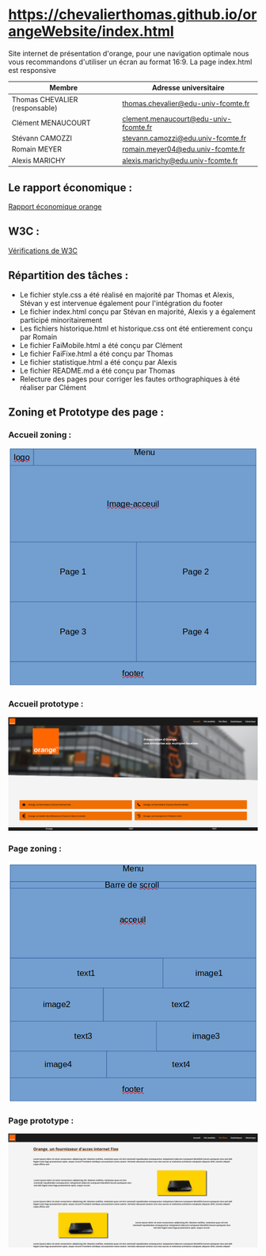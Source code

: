 # https://chevalierthomas.github.io/orangeWebsite/index.html

Site internet de présentation d'orange, pour une navigation optimale nous vous recommandons d'utiliser un écran au format 16:9. La page index.html est responsive


| Membre             | Adresse universitaire |
|--------------------|-----------------------|
| Thomas CHEVALIER (responsable) | <thomas.chevalier@edu-univ-fcomte.fr> |
| Clément MENAUCOURT | <clement.menaucourt@edu-univ-fcomte.fr> |
| Stévann CAMOZZI | <stevann.camozzi@edu.univ-fcomte.fr> |
| Romain MEYER | <romain.meyer04@edu.univ-fcomte.fr> |
| Alexis MARICHY | <alexis.marichy@edu.univ-fcomte.fr> |


## Le rapport économique :

[Rapport économique orange](./doc/CHEVALIER_Thomas_Orange_S1.pdf)

## W3C :

[Vérifications de W3C](./doc/validation.pdf)

## Répartition des tâches :

- Le fichier style.css a été réalisé en majorité par Thomas et Alexis, Stévan y est intervenue également pour l'intégration du footer
- Le fichier index.html conçu par Stévan en majorité, Alexis y a également participé minoritairement
- Les fichiers historique.html et historique.css ont été entierement conçu par Romain
- Le fichier FaiMobile.html a été conçu par Clément
- Le fichier FaiFixe.html a été conçu par Thomas
- Le fichier statistique.html a été conçu par Alexis
- Le fichier README.md a été conçu par Thomas
- Relecture des pages pour corriger les fautes orthographiques à été réaliser par Clément

## Zoning et Prototype des page :

### Accueil zoning :

![Accueil zoning](./doc/ecran_accueil_zoning.png)

### Accueil prototype :

![Accueil prototype](./doc/ecran_accueil_prototype.png)

### Page zoning : 

![Page zoning](./doc/ecran_page_zoning.png)

### Page prototype :

![Page prototype](./doc/ecran_page_prototype.png)
